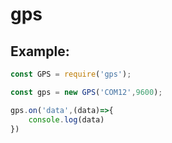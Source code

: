 # gps

## Example:
```javascript
const GPS = require('gps');

const gps = new GPS('COM12',9600);

gps.on('data',(data)=>{
    console.log(data)
})
```